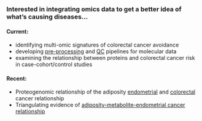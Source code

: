 <h3 align="left">
  Interested in integrating omics data to get a better idea of what’s causing diseases...
</h3>

<h4 align="left">Current:</h4>
<ul>
  <li>identifying multi-omic signatures of colorectal cancer avoidance</li>
  <li>developing <a href="">pre-processing</a> and <a href="">QC</a> pipelines for molecular data</li>
  <li>examining the relationship between proteins and colorectal cancer risk in case-cohort/control studies</li>
</ul>

<h4 align="left">Recent:</h4>
<ul>
  <li>Proteogenomic relationship of the adiposity <a href="https://pubmed.ncbi.nlm.nih.gov/40553479/">endometrial</a> and <a href="https://pubmed.ncbi.nlm.nih.gov/39846783/">colorectal</a> cancer relationship</li>
  <li>Triangulating evidence of <a href="https://www.medrxiv.org/content/10.1101/2024.04.18.24305987v1">adiposity-metabolite-endometrial cancer relationship</a></li>
</ul>
